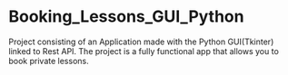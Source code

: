 # Booking_Lessons_GUI_Python
Project consisting of an Application made with the Python GUI(Tkinter) linked to Rest API.
The project is a fully functional app that allows you to book private lessons.
